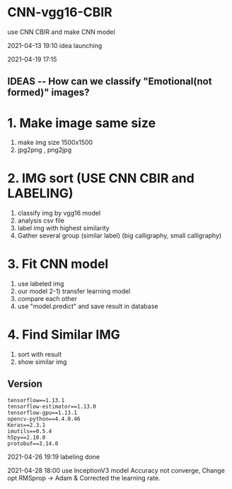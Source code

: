 # CNN-vgg16-CBIR
use CNN CBIR and make CNN model

2021-04-13 19:10
 idea launching
 
2021-04-19 17:15

## IDEAS -- How can we classify "Emotional(not formed)" images?

# 1. Make image same size

1) make img size 1500x1500 
2) jpg2png , png2jpg

# 2. IMG sort (USE CNN CBIR and LABELING)

1) classify img by vgg16 model
2) analysis csv file 
3) label img with highest similarity
4) Gather several group (similar label) (big calligraphy, small calligraphy)

# 3. Fit CNN model

1) use labeled img
2) our model
2-1) transfer learning model
3) compare each other
4) use "model.predict" and save result in database

# 4. Find Similar IMG

1) sort with result 
2) show similar img


## Version

    tensorflow==1.13.1
    tensorflow-estimator==1.13.0
    tensorflow-gpu==1.13.1
    opencv-python==4.4.0.46
    Keras==2.3.1
    imutils==0.5.4
    h5py==2.10.0
    protobuf==3.14.0


2021-04-26 19:19
labeling done

2021-04-28 18:00
use InceptionV3 model
Accuracy not converge, Change opt RMSprop -> Adam  & Corrected the learning rate.

